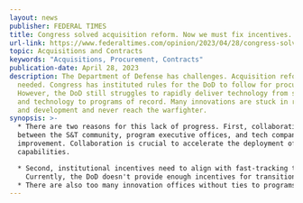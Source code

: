 ```yaml
---
layout: news
publisher: FEDERAL TIMES
title: Congress solved acquisition reform. Now we must fix incentives.
url-link: https://www.federaltimes.com/opinion/2023/04/28/congress-solved-acquisition-reform-now-we-must-fix-incentives/
topic: Acquisitions and Contracts
keywords: "Acquisitions, Procurement, Contracts"
publication-date: April 28, 2023
description: The Department of Defense has challenges. Acquisition reform is
  needed. Congress has instituted rules for the DoD to follow for procurement.
  However, the DoD still struggles to rapidly deliver technology from science
  and technology to programs of record. Many innovations are stuck in research
  and development and never reach the warfighter.
synopsis: >-
  * There are two reasons for this lack of progress. First, collaboration
  between the S&T community, program executive offices, and tech companies needs
  improvement. Collaboration is crucial to accelerate the deployment of defense
  capabilities.

  * Second, institutional incentives need to align with fast-tracking technology to warfighters.\
    Currently, the DoD doesn't provide enough incentives for transitioning from research and development to procurement.
  * There are also too many innovation offices without ties to programs and program executive offices. The DoD should reduce or remove these offices and focus on those that work.
---
```


